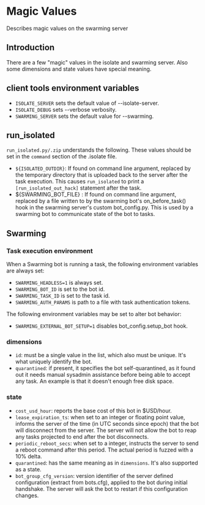 # Magic Values

Describes magic values on the swarming server

## Introduction

There are a few "magic" values in the isolate and swarming server. Also some
dimensions and state values have special meaning.


## client tools environment variables

  - `ISOLATE_SERVER` sets the default value of --isolate-server.
  - `ISOLATE_DEBUG` sets --verbose verbosity.
  - `SWARMING_SERVER` sets the default value for --swarming.


## run_isolated

`run_isolated.py/.zip` understands the following. These values should be set in
the `command` section of the .isolate file.

  - `${ISOLATED_OUTDIR}`: If found on command line argument, replaced by the
    temporary directory that is uploaded back to the server after the task
    execution. This causes `run_isolated` to print a `[run_isolated_out_hack]`
    statement after the task.
  -  ${SWARMING_BOT_FILE} : If found on command line argument, replaced by a
    file written to by the swarming bot's on_before_task() hook in the swarming
    server's custom bot_config.py. This is used by a swarming bot to communicate
    state of the bot to tasks.


## Swarming

### Task execution environment

When a Swarming bot is running a task, the following environment variables are
always set:

  - `SWARMING_HEADLESS=1` is always set.
  - `SWARMING_BOT_ID` is set to the bot id.
  - `SWARMING_TASK_ID` is set to the task id.
  - `SWARMING_AUTH_PARAMS` is path to a file with task authentication tokens.

The following environment variables may be set to alter bot behavior:

  - `SWARMING_EXTERNAL_BOT_SETUP=1` disables bot_config.setup_bot hook.


### dimensions

  - `id`: must be a single value in the list, which also must be unique. It's
    what uniquely identify the bot.
  - `quarantined`: if present, it specifies the bot self-quarantined, as it
    found out it needs manual sysadmin assistance before being able to accept
    any task. An example is that it doesn't enough free disk space.


### state

  - `cost_usd_hour`: reports the base cost of this bot in $USD/hour.
  - `lease_expiration_ts`: when set to an integer or floating point value,
    informs the server of the time (in UTC seconds since epoch) that the bot
    will disconnect from the server. The server will not allow the bot to
    reap any tasks projected to end after the bot disconnects.
  - `periodic_reboot_secs`: when set to a integer, instructs the server to send
    a reboot command after this period. The actual period is fuzzed with a 10%
    delta.
  - `quarantined`: has the same meaning as in `dimensions`. It's also
    supported as a state.
  - `bot_group_cfg_version`: version identifier of the server defined
    configuration (extract from bots.cfg), applied to the bot during initial
    handshake. The server will ask the bot to restart if this configuration
    changes.
